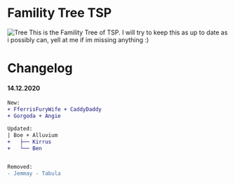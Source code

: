 # Famility Tree TSP
![Tree](https://cdn.discordapp.com/attachments/722744909240729612/788131594623647744/Family_Tree_14-12_1.png)
This is the Famility Tree of TSP. I will try to keep this as up to date as i possibly can, yell at me if im missing anything :)

# Changelog

#### 14.12.2020
```diff
New:
+ FferrisFuryWife + CaddyDaddy
+ Gorgoda + Angie

Updated:
| Boe + Alluvium
+   ├── Kirrus
+   └── Ben


Removed:
- Jemmay - Tabula
```
